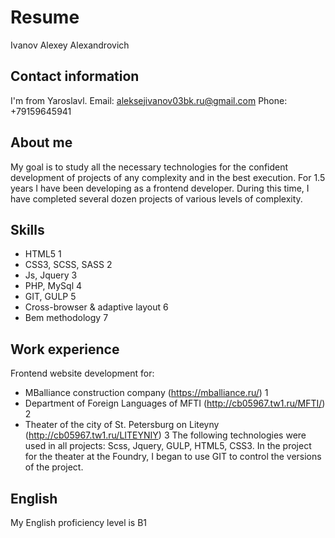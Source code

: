 # Resume
Ivanov Alexey Alexandrovich
## Contact information
I'm from Yaroslavl.
Email: aleksejivanov03bk.ru@gmail.com
Phone: +79159645941
## About me
My goal is to study all the necessary technologies for the confident development of projects of any complexity and in the best execution. For 1.5 years I have been developing as a frontend developer. During this time, I have completed several dozen projects of various levels of complexity.
## Skills
* HTML5 1 
* CSS3, SCSS, SASS 2
* Js, Jquery 3 
* PHP, MySql 4
* GIT, GULP 5
* Cross-browser & adaptive layout 6
* Bem methodology 7
## Work experience
Frontend website development for:
- MBalliance construction company (https://mballiance.ru/) 1
- Department of Foreign Languages of MFTI (http://cb05967.tw1.ru/MFTI/) 2
- Theater of the city of St. Petersburg on Liteyny (http://cb05967.tw1.ru/LITEYNIY) 3
The following technologies were used in all projects: Scss, Jquery, GULP, HTML5, CSS3.
In the project for the theater at the Foundry, I began to use GIT to control the versions of the project.
## English
My English proficiency level is B1

